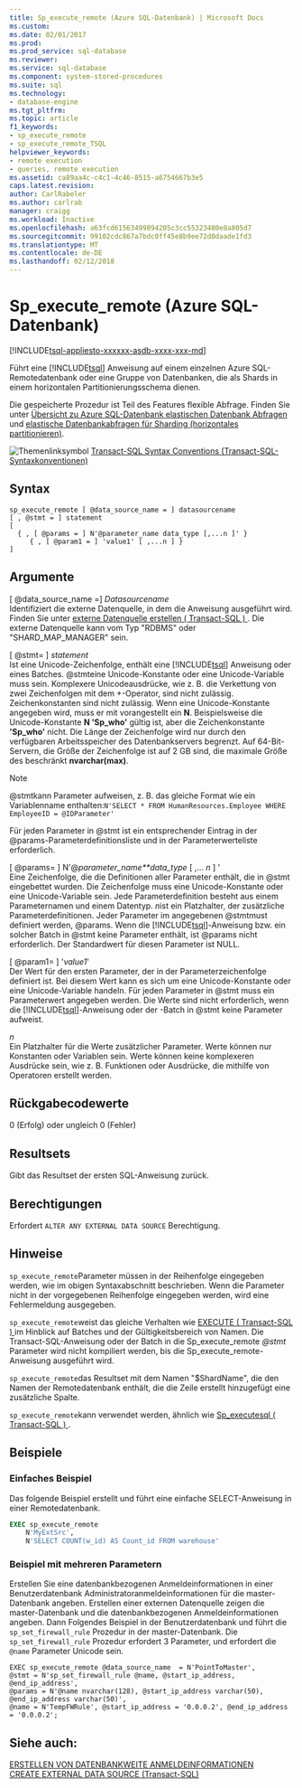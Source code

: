 ```yaml
---
title: Sp_execute_remote (Azure SQL-Datenbank) | Microsoft Docs
ms.custom: 
ms.date: 02/01/2017
ms.prod: 
ms.prod_service: sql-database
ms.reviewer: 
ms.service: sql-database
ms.component: system-stored-procedures
ms.suite: sql
ms.technology:
- database-engine
ms.tgt_pltfrm: 
ms.topic: article
f1_keywords:
- sp_execute_remote
- sp_execute_remote_TSQL
helpviewer_keywords:
- remote execution
- queries, remote execution
ms.assetid: ca89aa4c-c4c1-4c46-8515-a6754667b3e5
caps.latest.revision: 
author: CarlRabeler
ms.author: carlrab
manager: craigg
ms.workload: Inactive
ms.openlocfilehash: a63fcd61563499894205c3cc55323480e8a805d7
ms.sourcegitcommit: 99102cdc867a7bdc0ff45e8b9ee72d0daade1fd3
ms.translationtype: MT
ms.contentlocale: de-DE
ms.lasthandoff: 02/12/2018
---
```

# <a name="spexecuteremote-azure-sql-database"></a>Sp_execute_remote (Azure SQL-Datenbank)
[!INCLUDE[tsql-appliesto-xxxxxx-asdb-xxxx-xxx-md](../../includes/tsql-appliesto-xxxxxx-asdb-xxxx-xxx-md.md)]

  Führt eine [!INCLUDE[tsql](../../includes/tsql-md.md)] Anweisung auf einem einzelnen Azure SQL-Remotedatenbank oder eine Gruppe von Datenbanken, die als Shards in einem horizontalen Partitionierungsschema dienen.  
  
 Die gespeicherte Prozedur ist Teil des Features flexible Abfrage.  Finden Sie unter [Übersicht zu Azure SQL-Datenbank elastischen Datenbank Abfragen](https://azure.microsoft.com/documentation/articles/sql-database-elastic-query-overview/) und [elastische Datenbankabfragen für Sharding (horizontales partitionieren)](https://azure.microsoft.com/documentation/articles/sql-database-elastic-query-horizontal-partitioning/).  
  
 ![Themenlinksymbol](../../database-engine/configure-windows/media/topic-link.gif "Topic link icon") [Transact-SQL Syntax Conventions (Transact-SQL-Syntaxkonventionen)](../../t-sql/language-elements/transact-sql-syntax-conventions-transact-sql.md)  
  
## <a name="syntax"></a>Syntax  
  
```  
sp_execute_remote [ @data_source_name = ] datasourcename  
[ , @stmt = ] statement  
[   
  { , [ @params = ] N'@parameter_name data_type [,...n ]' }   
     { , [ @param1 = ] 'value1' [ ,...n ] }  
]  
```  
  
## <a name="arguments"></a>Argumente  
 [ @data_source_name =] *Datasourcename*  
 Identifiziert die externe Datenquelle, in dem die Anweisung ausgeführt wird. Finden Sie unter [externe Datenquelle erstellen &#40; Transact-SQL &#41; ](../../t-sql/statements/create-external-data-source-transact-sql.md). Die externe Datenquelle kann vom Typ "RDBMS" oder "SHARD_MAP_MANAGER" sein.  
  
 [ @stmt= ] *statement*  
 Ist eine Unicode-Zeichenfolge, enthält eine [!INCLUDE[tsql](../../includes/tsql-md.md)] Anweisung oder eines Batches. @stmteine Unicode-Konstante oder eine Unicode-Variable muss sein. Komplexere Unicodeausdrücke, wie z. B. die Verkettung von zwei Zeichenfolgen mit dem +-Operator, sind nicht zulässig. Zeichenkonstanten sind nicht zulässig. Wenn eine Unicode-Konstante angegeben wird, muss er mit vorangestellt ein **N**. Beispielsweise die Unicode-Konstante **N 'Sp_who'** gültig ist, aber die Zeichenkonstante **'Sp_who'** nicht. Die Länge der Zeichenfolge wird nur durch den verfügbaren Arbeitsspeicher des Datenbankservers begrenzt. Auf 64-Bit-Servern, die Größe der Zeichenfolge ist auf 2 GB sind, die maximale Größe des beschränkt **nvarchar(max)**.  
  
> [!NOTE]  
>  @stmtkann Parameter aufweisen, z. B. das gleiche Format wie ein Variablenname enthalten:`N'SELECT * FROM HumanResources.Employee WHERE EmployeeID = @IDParameter'`  
  
 Für jeden Parameter in @stmt ist ein entsprechender Eintrag in der @params-Parameterdefinitionsliste und in der Parameterwerteliste erforderlich.  
  
 [ @params= ] N'@*parameter_name**data_type* [ ,... *n* ] '  
 Eine Zeichenfolge, die die Definitionen aller Parameter enthält, die in @stmt eingebettet wurden. Die Zeichenfolge muss eine Unicode-Konstante oder eine Unicode-Variable sein. Jede Parameterdefinition besteht aus einem Parameternamen und einem Datentyp. *n*ist ein Platzhalter, der zusätzliche Parameterdefinitionen. Jeder Parameter im angegebenen @stmtmust definiert werden, @params. Wenn die [!INCLUDE[tsql](../../includes/tsql-md.md)]-Anweisung bzw. ein solcher Batch in @stmt keine Parameter enthält, ist @params nicht erforderlich. Der Standardwert für diesen Parameter ist NULL.  
  
 [ @param1= ] '*value1*'  
 Der Wert für den ersten Parameter, der in der Parameterzeichenfolge definiert ist. Bei diesem Wert kann es sich um eine Unicode-Konstante oder eine Unicode-Variable handeln. Für jeden Parameter in @stmt muss ein Parameterwert angegeben werden. Die Werte sind nicht erforderlich, wenn die [!INCLUDE[tsql](../../includes/tsql-md.md)]-Anweisung oder der -Batch in @stmt keine Parameter aufweist.  
  
 *n*  
 Ein Platzhalter für die Werte zusätzlicher Parameter. Werte können nur Konstanten oder Variablen sein. Werte können keine komplexeren Ausdrücke sein, wie z. B. Funktionen oder Ausdrücke, die mithilfe von Operatoren erstellt werden.  
  
## <a name="return-code-values"></a>Rückgabecodewerte  
 0 (Erfolg) oder ungleich 0 (Fehler)  
  
## <a name="result-sets"></a>Resultsets  
 Gibt das Resultset der ersten SQL-Anweisung zurück.  
  
## <a name="permissions"></a>Berechtigungen  
 Erfordert `ALTER ANY EXTERNAL DATA SOURCE` Berechtigung.  
  
## <a name="remarks"></a>Hinweise  
 `sp_execute_remote`Parameter müssen in der Reihenfolge eingegeben werden, wie im obigen Syntaxabschnitt beschrieben. Wenn die Parameter nicht in der vorgegebenen Reihenfolge eingegeben werden, wird eine Fehlermeldung ausgegeben.  
  
 `sp_execute_remote`weist das gleiche Verhalten wie [EXECUTE &#40; Transact-SQL &#41; ](../../t-sql/language-elements/execute-transact-sql.md) im Hinblick auf Batches und der Gültigkeitsbereich von Namen. Die Transact-SQL-Anweisung oder der Batch in die Sp_execute_remote  *@stmt*  Parameter wird nicht kompiliert werden, bis die Sp_execute_remote-Anweisung ausgeführt wird.  
  
 `sp_execute_remote`das Resultset mit dem Namen "$ShardName", die den Namen der Remotedatenbank enthält, die die Zeile erstellt hinzugefügt eine zusätzliche Spalte.  
  
 `sp_execute_remote`kann verwendet werden, ähnlich wie [Sp_executesql &#40; Transact-SQL &#41; ](../../relational-databases/system-stored-procedures/sp-executesql-transact-sql.md).  
  
## <a name="examples"></a>Beispiele  
### <a name="simple-example"></a>Einfaches Beispiel  
 Das folgende Beispiel erstellt und führt eine einfache SELECT-Anweisung in einer Remotedatenbank.  
  
```sql  
EXEC sp_execute_remote  
    N'MyExtSrc',  
    N'SELECT COUNT(w_id) AS Count_id FROM warehouse'   
```  
  
### <a name="example-with-multiple-parameters"></a>Beispiel mit mehreren Parametern  
Erstellen Sie eine datenbankbezogenen Anmeldeinformationen in einer Benutzerdatenbank Administratoranmeldeinformationen für die master-Datenbank angeben. Erstellen einer externen Datenquelle zeigen die master-Datenbank und die datenbankbezogenen Anmeldeinformationen angeben. Dann Folgendes Beispiel in der Benutzerdatenbank und führt die `sp_set_firewall_rule` Prozedur in der master-Datenbank. Die `sp_set_firewall_rule` Prozedur erfordert 3 Parameter, und erfordert die `@name` Parameter Unicode sein.

```
EXEC sp_execute_remote @data_source_name  = N'PointToMaster', 
@stmt = N'sp_set_firewall_rule @name, @start_ip_address, @end_ip_address', 
@params = N'@name nvarchar(128), @start_ip_address varchar(50), @end_ip_address varchar(50)',
@name = N'TempFWRule', @start_ip_address = '0.0.0.2', @end_ip_address = '0.0.0.2';
```

## <a name="see-also"></a>Siehe auch:

[ERSTELLEN VON DATENBANKWEITE ANMELDEINFORMATIONEN](../../t-sql/statements/create-database-scoped-credential-transact-sql.md)  
[CREATE EXTERNAL DATA SOURCE (Transact-SQL)](../../t-sql/statements/create-external-data-source-transact-sql.md)  
    
